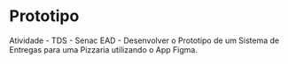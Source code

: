 # Prototipo
Atividade - TDS - Senac EAD - Desenvolver o Prototipo de um Sistema de Entregas para uma Pizzaria utilizando o App Figma. 
